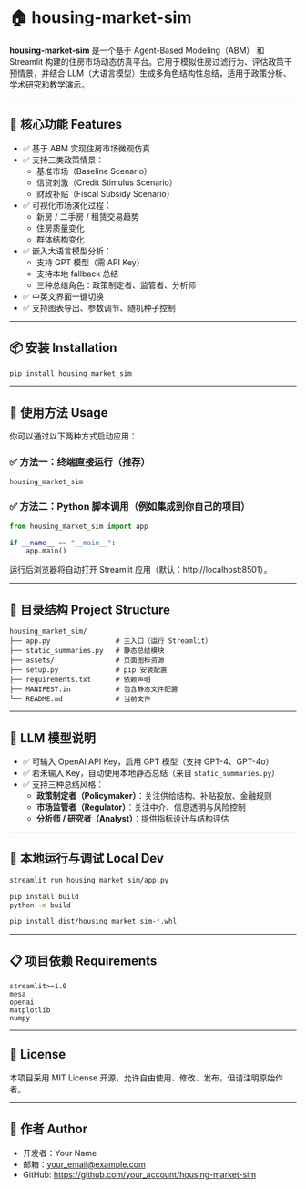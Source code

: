 # 🏠 housing-market-sim

**housing-market-sim** 是一个基于 Agent-Based Modeling（ABM） 和 Streamlit 构建的住房市场动态仿真平台。它用于模拟住房过滤行为、评估政策干预情景，并结合 LLM（大语言模型）生成多角色结构性总结，适用于政策分析、学术研究和教学演示。

---

## 🔧 核心功能 Features

- ✅ 基于 ABM 实现住房市场微观仿真
- ✅ 支持三类政策情景：
  - 基准市场（Baseline Scenario）
  - 信贷刺激（Credit Stimulus Scenario）
  - 财政补贴（Fiscal Subsidy Scenario）
- ✅ 可视化市场演化过程：
  - 新房 / 二手房 / 租赁交易趋势
  - 住房质量变化
  - 群体结构变化
- ✅ 嵌入大语言模型分析：
  - 支持 GPT 模型（需 API Key）
  - 支持本地 fallback 总结
  - 三种总结角色：政策制定者、监管者、分析师
- ✅ 中英文界面一键切换
- ✅ 支持图表导出、参数调节、随机种子控制

---

## 📦 安装 Installation

```bash
pip install housing_market_sim
```

---

## 🚀 使用方法 Usage

你可以通过以下两种方式启动应用：

### ✅ 方法一：终端直接运行（推荐）

```bash
housing_market_sim
```

### ✅ 方法二：Python 脚本调用（例如集成到你自己的项目）

```python
from housing_market_sim import app

if __name__ == "__main__":
    app.main()
```

运行后浏览器将自动打开 Streamlit 应用（默认：http://localhost:8501）。

---

## 📂 目录结构 Project Structure

```
housing_market_sim/
├── app.py                # 主入口（运行 Streamlit）
├── static_summaries.py   # 静态总结模块
├── assets/               # 页面图标资源
├── setup.py              # pip 安装配置
├── requirements.txt      # 依赖声明
├── MANIFEST.in           # 包含静态文件配置
└── README.md             # 当前文件
```

---

## 🧠 LLM 模型说明

- ✅ 可输入 OpenAI API Key，启用 GPT 模型（支持 GPT-4、GPT-4o）
- ✅ 若未输入 Key，自动使用本地静态总结（来自 `static_summaries.py`）
- ✅ 支持三种总结风格：
  - **政策制定者（Policymaker）**：关注供给结构、补贴投放、金融规则
  - **市场监管者（Regulator）**：关注中介、信息透明与风险控制
  - **分析师 / 研究者（Analyst）**：提供指标设计与结构评估

---

## 🧪 本地运行与调试 Local Dev

```bash
streamlit run housing_market_sim/app.py
```

```bash
pip install build
python -m build
```

```bash
pip install dist/housing_market_sim-*.whl
```

---

## 📋 项目依赖 Requirements

```text
streamlit>=1.0
mesa
openai
matplotlib
numpy
```

---

## 📄 License

本项目采用 MIT License 开源，允许自由使用、修改、发布，但请注明原始作者。

---

## 👤 作者 Author

- 开发者：Your Name  
- 邮箱：your_email@example.com  
- GitHub: https://github.com/your_account/housing-market-sim
